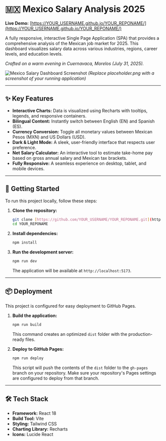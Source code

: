 # 🇲🇽 Mexico Salary Analysis 2025

**Live Demo:** [https://YOUR_USERNAME.github.io/YOUR_REPONAME/](https://YOUR_USERNAME.github.io/YOUR_REPONAME/)

A fully responsive, interactive Single Page Application (SPA) that provides a comprehensive analysis of the Mexican job market for 2025. This dashboard visualizes salary data across various industries, regions, career levels, and education levels.

*Crafted on a warm evening in Cuernavaca, Morelos (July 31, 2025).*

![Mexico Salary Dashboard Screenshot](placeholder.png)
*(Replace placeholder.png with a screenshot of your running application)*

---

## ✨ Key Features

* **Interactive Charts:** Data is visualized using Recharts with tooltips, legends, and responsive containers.
* **Bilingual Content:** Instantly switch between English (EN) and Spanish (ES).
* **Currency Conversion:** Toggle all monetary values between Mexican Pesos (MXN) and US Dollars (USD).
* **Dark & Light Mode:** A sleek, user-friendly interface that respects user preference.
* **Net Salary Calculator:** An interactive tool to estimate take-home pay based on gross annual salary and Mexican tax brackets.
* **Fully Responsive:** A seamless experience on desktop, tablet, and mobile devices.

---

## 🚀 Getting Started

To run this project locally, follow these steps:

1.  **Clone the repository:**
    ```bash
    git clone [https://github.com/YOUR_USERNAME/YOUR_REPONAME.git](https://github.com/YOUR_USERNAME/YOUR_REPONAME.git)
    cd YOUR_REPONAME
    ```

2.  **Install dependencies:**
    ```bash
    npm install
    ```

3.  **Run the development server:**
    ```bash
    npm run dev
    ```
    The application will be available at `http://localhost:5173`.

---

## 📦 Deployment

This project is configured for easy deployment to GitHub Pages.

1.  **Build the application:**
    ```bash
    npm run build
    ```
    This command creates an optimized `dist` folder with the production-ready files.

2.  **Deploy to GitHub Pages:**
    ```bash
    npm run deploy
    ```
    This script will push the contents of the `dist` folder to the `gh-pages` branch on your repository. Make sure your repository's Pages settings are configured to deploy from that branch.

---

## 🛠️ Tech Stack

* **Framework:** React 18
* **Build Tool:** Vite
* **Styling:** Tailwind CSS
* **Charting Library:** Recharts
* **Icons:** Lucide React
